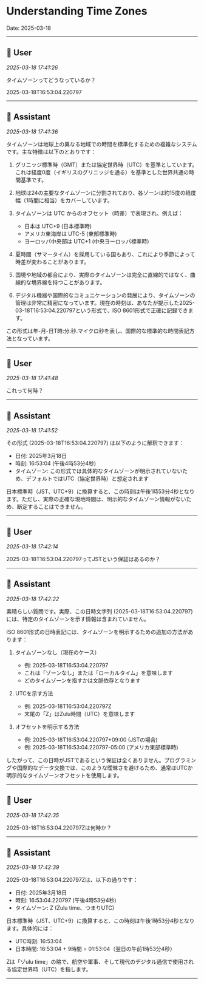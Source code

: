 # Understanding Time Zones

Date: 2025-03-18

---

## 👤 User
*2025-03-18 17:41:26*

タイムゾーンってどうなっているか？

2025-03-18T16:53:04.220797

---

## 🤖 Assistant
*2025-03-18 17:41:36*

タイムゾーンは地球上の異なる地域での時間を標準化するための複雑なシステムです。主な特徴は以下のとおりです：

1. グリニッジ標準時（GMT）または協定世界時（UTC）を基準としています。これは経度0度（イギリスのグリニッジを通る）を基準とした世界共通の時間基準です。

2. 地球は24の主要なタイムゾーンに分割されており、各ゾーンは約15度の経度幅（1時間に相当）をカバーしています。

3. タイムゾーンは UTC からのオフセット（時差）で表現され、例えば：
   - 日本は UTC+9 (日本標準時)
   - アメリカ東海岸は UTC-5 (東部標準時)
   - ヨーロッパ中央部は UTC+1 (中央ヨーロッパ標準時)

4. 夏時間（サマータイム）を採用している国もあり、これにより季節によって時差が変わることがあります。

5. 国境や地域の都合により、実際のタイムゾーンは完全に直線的ではなく、曲線的な境界線を持つことがあります。

6. デジタル機器や国際的なコミュニケーションの発展により、タイムゾーンの管理は非常に精密になっています。現在の時刻は、あなたが提示した2025-03-18T16:53:04.220797という形式で、ISO 8601形式で正確に記録できます。

この形式は年-月-日T時:分:秒.マイクロ秒を表し、国際的な標準的な時間表記方法となっています。

---

## 👤 User
*2025-03-18 17:41:48*

これって何時？

---

## 🤖 Assistant
*2025-03-18 17:41:52*

その形式 (2025-03-18T16:53:04.220797) は以下のように解釈できます：

- 日付: 2025年3月18日
- 時刻: 16:53:04 (午後4時53分4秒)
- タイムゾーン: この形式では具体的なタイムゾーンが明示されていないため、デフォルトではUTC（協定世界時）と想定されます

日本標準時（JST、UTC+9）に換算すると、この時刻は午後1時53分4秒となります。ただし、実際の正確な現地時間は、明示的なタイムゾーン情報がないため、断定することはできません。

---

## 👤 User
*2025-03-18 17:42:14*

2025-03-18T16:53:04.220797ってJSTという保証はあるのか？

---

## 🤖 Assistant
*2025-03-18 17:42:22*

素晴らしい質問です。実際、この日時文字列 (2025-03-18T16:53:04.220797) には、特定のタイムゾーンを示す情報は含まれていません。

ISO 8601形式の日時表記には、タイムゾーンを明示するための追加の方法があります：

1. タイムゾーンなし（現在のケース）
   - 例: 2025-03-18T16:53:04.220797
   - これは「ゾーンなし」または「ローカルタイム」を意味します
   - どのタイムゾーンを指すかは文脈依存となります

2. UTCを示す方法
   - 例: 2025-03-18T16:53:04.220797Z
   - 末尾の「Z」はZulu時間（UTC）を意味します

3. オフセットを明示する方法
   - 例: 2025-03-18T16:53:04.220797+09:00 (JSTの場合)
   - 例: 2025-03-18T16:53:04.220797-05:00 (アメリカ東部標準時)

したがって、この日時がJSTであるという保証は全くありません。プログラミングや国際的なデータ交換では、このような曖昧さを避けるため、通常はUTCか明示的なタイムゾーンオフセットを使用します。

---

## 👤 User
*2025-03-18 17:42:35*

2025-03-18T16:53:04.220797Zは何時か？

---

## 🤖 Assistant
*2025-03-18 17:42:39*

2025-03-18T16:53:04.220797Zは、以下の通りです：

- 日付: 2025年3月18日
- 時刻: 16:53:04.220797 (午後4時53分4秒)
- タイムゾーン: Z (Zulu time、つまりUTC)

日本標準時（JST、UTC+9）に換算すると、この時刻は午後1時53分4秒となります。具体的には：
- UTC時刻: 16:53:04
- 日本時間: 16:53:04 + 9時間 = 01:53:04（翌日の午前1時53分4秒）

Zは「ゾulu time」の略で、航空や軍事、そして現代のデジタル通信で使用される協定世界時（UTC）を指します。

---
